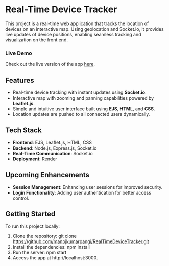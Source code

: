# Real-Time Device Tracker

This project is a real-time web application that tracks the location of devices on an interactive map. Using geolocation and Socket.io, it provides live updates of device positions, enabling seamless tracking and visualization on the front end.

### Live Demo
Check out the live version of the app [here](https://realtimedevicetracker-f9jv.onrender.com).

## Features
- Real-time device tracking with instant updates using **Socket.io**.
- Interactive map with zooming and panning capabilities powered by **Leaflet.js**.
- Simple and intuitive user interface built using **EJS**, **HTML**, and **CSS**.
- Location updates are pushed to all connected users dynamically.

## Tech Stack
- **Frontend**: EJS, Leaflet.js, HTML, CSS
- **Backend**: Node.js, Express.js, Socket.io
- **Real-Time Communication**: Socket.io
- **Deployment**: Render

## Upcoming Enhancements
- **Session Management**: Enhancing user sessions for improved security.
- **Login Functionality**: Adding user authentication for better access control.

## Getting Started

To run this project locally:
1. Clone the repository:
   git clone https://github.com/manojkumarpangi/RealTimeDeviceTracker.git
2. Install the dependencies:
   npm install
3. Run the server:
   npm start
4. Access the app at http://localhost:3000.
